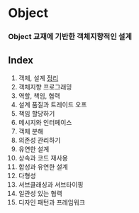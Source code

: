 # Object
### Object 교재에 기반한 객체지향적인 설계

## Index
1. 객체, 설계 [정리](https://bombo96.tistory.com/69)
2. 객체지향 프로그래밍
3. 역할, 책임, 협력
4. 설계 품질과 트레이드 오프
5. 책임 할당하기
6. 메시지와 인터페이스
7. 객체 분해
8. 의존성 관리하기
9. 유연한 설계
10. 상속과 코드 재사용
11. 합성과 유연한 설계
12. 다형성
13. 서브클래싱과 서브타이핑
14. 일관성 있는 협력
15. 디자인 패턴과 프레임워크
